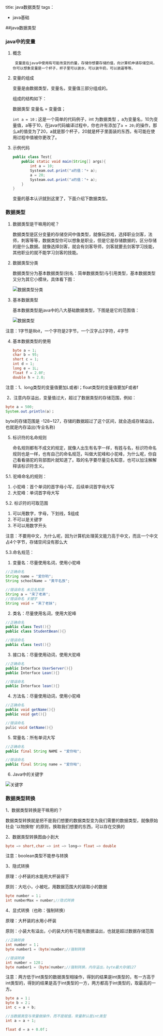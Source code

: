 title: java数据类型
tags：
  - java基础

##java数据类型

### java中的变量

1. 概念

		变量是在java中使用有可能改变的的量，存储你想要存储的值，向计算机申请存储空间，你可以想象变量是一个杯子，杯子里可以装水，可以装牛奶，可以装逼等等。

2. 变量的组成

   变量是由数据类型，变量名，变量值三部分组成的。

   

   组成的结构如下：

   数据类型  变量名  =   变量值；

   `int a = 10；`这是一个简单的代码例子，int 为数据类型 ，a为变量名，10为变量值，a等于10，在java代码编译过程中，你也许有添加了`a = 20;`的操作，那么a的值变为了20，a就是那个杯子，20就是杯子里面装的东西，有可能在使用过程中值被你更改了。

   

3. 示例代码

   ```java
   public class Test{
       public static void main(String[] args){
           int a = 10;
           Systeam.out.print("a的值："+ a);
           a = 20;
           Systeam.out.print("a的值："+ a);
       }
   } 
   ```

   变量的基本认识就到这里了，下面介绍下数据类型。



### 数据类型

1. 数据类型是干嘛用的呢？

   数据类型是区分变量的存储空间中值类型，就像玩游戏，选择职业剑客，法师，刺客等等，数据类型你可以想象是职业，但是它是存储数据的，区分存储的是什么数据。就像选择剑客，就会有剑客导师，剑客就要去剑客学习技能，其他职业的就不能学习剑客的技能。



2. 数据类型分类

   数据类型分为基本数据类型(别名：简单数据类型)与引用类型，基本数据类型又分为其它小模块，具体看下图：

   ![数据类型分类](http://06imgmini.eastday.com/mobile/20190331/20190331003120_31cc3314b083621b87a05b1654f465cb_2.jpeg)



3. 基本数据类型

   基本数据类型是java中的八大基础数据类型，下图是是它的范围值：

   ![数据类型](http://static.zhizuobiao.com/upload/20180404/1522811972141036582.png)

注意：1字节是8bit，一个字符是2字节，一个汉字占2字符，4字节



4. 基本数据类型的使用

   ```java
   byte a = 1;
   char b = 95;
   short c = 1;
   int d = 1;
   long e = 1L;
   float f = 2.0F;
   double h = 2.0;
   ```

注意：1、long类型的变量值要加L或者l；float类型的变量值要加F或者f

​	   2、注意内存溢出，变量值过大，超过了数据类型的存储范围，例如：

```java
byte a = 500;
System.out.println(a)；
```

byte的存储范围是 -128~127，存储的数据超过了这个区间，就会造成存储溢出，也就是内存溢出(专业名称)



5. 标识符的名命规则

    命名规则都有不成文的规定，就像人出生有名字一样，有姓与名，标识符命名规则也是一样，也有自己的命名规范，叫做大驼峰和小驼峰，为什么呢，你自己看看骆驼的背部图片就知道了。取的名字要尽量见名知意，也可以加注解解释该标识符含义。

5.1. 驼峰命名的规则：

1. 小驼峰：首个单词的首字母小写，后续单词首字母大写
2. 大驼峰：单词首字母大写 



5.2. 标识符的可取范围

1. 可以用数字，字母，下划线，$组成
2. 不可以是关键字
3. 不可以用数字开头

注意：不要用中文，为什么呢，因为计算机处理英文能力高于中文，而且一个中文占4个字节，存储空间没有那么大

   

   5.3.命名规范：

1. 变量名：尽量使用名词，使用小驼峰

```java
//正确命名
String name = "爱你哟";
String schoolName = "黄平名族";

//错误命名 未见名知意
String a = "来了老弟";
//错误命名 关键字
String void = "来了老妹";
```



2. 类名：尽量使用名词，使用大驼峰

```java
//正确命名
public class Test(){}
public class StudentBean(){}

//错误命名
public class test(){}
```



3. 接口名：尽量使用动词，使用大驼峰

```java
//正确命名
public Interface UserServer(){}
public Interface Lean(){}

//错误命名
public Interface lean(){}
```



4. 方法名：尽量使用动词，使用小驼峰

```java
//正确命名
public void getName(){}
public void get(){}

//错误命名
pulic void GetName(){}
```



5. 常量名：所有单词大写

```java
//正确命名
public final String NAME = "爱你呦";

//错误命名
public final String name = "爱你呦";
```



6. Java中的关键字

![关键字](https://ss0.bdstatic.com/70cFuHSh_Q1YnxGkpoWK1HF6hhy/it/u=1750535422,113678238&fm=26&gp=0.jpg)



### 数据类型转换

1、数据类型转换是干嘛用的？

​	数据类型转换就是把不是我们想要的数据类型变为我们需要的数据类型，就像原始社会 '以物换物' 的原则，换取我们想要的东西，可以存在交换的

2、数据类型转换图由小到大

```java
byte —> short,char —> int —> long—> float —> double 
```

注意：boolean类型不能参与转换

3、隐式转换

原理：小杯装的水能用大杯装得下

原则：大吃小，小被吃，用数据范围大的装取小的数据

```java
byte number = 1；
int numberMax = number;//隐式转换
```

4、显式转换（也称：强制转换）

原理：大杯装的水用小杯装

原则：小装大有溢出，小的装大的有可能有数据溢出，也就是超过数据存储范围

```java
//正确转换
int number = 1；
byte number1 = (byte)number;//强制转换

//错误转换
int number = 128；
byte number1 = (byte)number;//强制转换，内存溢出，byte最大存储127
```

注意：两方低于int类型的数据类型相操作，得到的结果是int类型的，有一方高于int类型的，得到的结果是高于int类型的一方，两方都高于int类型的，取最高的一方。

```java
byte a = 1；
byte b = 2；
int c = a + b;

//当数据类型与常量做操作，而不是赋值，常量默认是int类型
int a = a + 1;

float d = a + 0.0f；
```



​	



